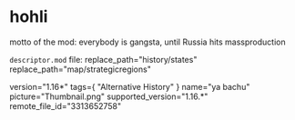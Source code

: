 # hohli
motto of the mod: everybody is gangsta, until Russia hits massproduction

`descriptor.mod` file:
  replace_path="history/states"
  replace_path="map/strategicregions"
  
  version="1.16*"
  tags={
  	"Alternative History"
  }
  name="ya bachu"
  picture="Thumbnail.png"
  supported_version="1.16.*"
  remote_file_id="3313652758"	
